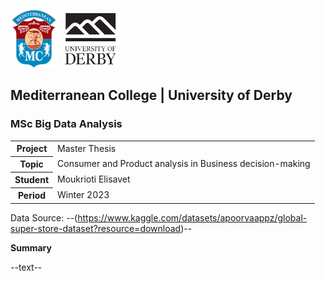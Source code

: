 ![](./img/logo_small.png)
![](./img/derby.png)

## Mediterranean College | University of Derby
### MSc Big Data Analysis

<table>
    <tr>
        <th>Project</th>
        <td>Master Thesis</td>
    </tr>
    <tr>
        <th>Topic</th>
        <td>Consumer and Product analysis in Business decision-making</td>
    </tr>
    <tr>
        <th>Student</th>
        <td>Moukrioti Elisavet</td>
    </tr>
    <tr>
        <th>Period</th>
        <td>Winter 2023</td>
    </tr>
</table>

Data Source: --(https://www.kaggle.com/datasets/apoorvaappz/global-super-store-dataset?resource=download)--

**Summary**

--text--
